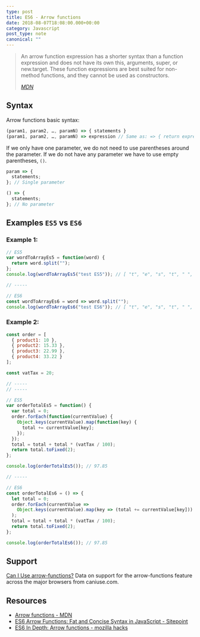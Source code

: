 ```yaml
---
type: post
title: ES6 - Arrow functions
date: 2018-08-07T18:08:00.000+00:00
category: Javascript
post_type: note
canonical: ""
---
```


> An arrow function expression has a shorter syntax than a function expression and does not have its own this, arguments, super, or new.target. These function expressions are best suited for non-method functions, and they cannot be used as constructors.
>
> _[MDN](https://developer.mozilla.org/en-US/docs/Web/JavaScript/Reference/Functions/Arrow_functions)_

## Syntax

Arrow functions basic syntax:

```js
(param1, param2, …, paramN) => { statements }
(param1, param2, …, paramN) => expression // Same as: => { return expression; }
```

If we only have one parameter, we do not need to use parentheses around the parameter. If we do not have any parameter we have to use empty parentheses, `()`.

```js
param => {
  statements;
}; // Single parameter

() => {
  statements;
}; // No parameter
```

## Examples `ES5` vs `ES6`

### Example 1:

```js
// ES5
var wordToArrayEs5 = function(word) {
  return word.split("");
};
console.log(wordToArrayEs5("test ES5")); // [ "t", "e", "s", "t", " ", "E", "S", "5" ]

// -----

// ES6
const wordToArrayEs6 = word => word.split("");
console.log(wordToArrayEs6("test ES6")); // [ "t", "e", "s", "t", " ", "E", "S", "6" ]
```

### Example 2:

```js
const order = [
  { product1: 10 },
  { product2: 15.33 },
  { product3: 22.99 },
  { product4: 33.22 }
];

const vatTax = 20;

// -----
// -----

// ES5
var orderTotalEs5 = function() {
  var total = 0;
  order.forEach(function(currentValue) {
    Object.keys(currentValue).map(function(key) {
      total += currentValue[key];
    });
  });
  total = total + total * (vatTax / 100);
  return total.toFixed(2);
};

console.log(orderTotalEs5()); // 97.85

// -----

// ES6
const orderTotalEs6 = () => {
  let total = 0;
  order.forEach(currentValue =>
    Object.keys(currentValue).map(key => (total += currentValue[key]))
  );
  total = total + total * (vatTax / 100);
  return total.toFixed(2);
};

console.log(orderTotalEs6()); // 97.85
```

## Support

<p class="ciu_embed" data-feature="arrow-functions" data-periods="future_1,current,past_1,past_2" data-accessible-colours="false">
  <a href="http://caniuse.com/#feat=arrow-functions">Can I Use arrow-functions?</a> Data on support for the arrow-functions feature across the major browsers from caniuse.com.
</p>

## Resources

- [Arrow functions - MDN](https://developer.mozilla.org/en-US/docs/Web/JavaScript/Reference/Functions/Arrow_functions)
- [ES6 Arrow Functions: Fat and Concise Syntax in JavaScript - Sitepoint](https://www.sitepoint.com/es6-arrow-functions-new-fat-concise-syntax-javascript/)
- [ES6 In Depth: Arrow functions - mozilla hacks](https://hacks.mozilla.org/2015/06/es6-in-depth-arrow-functions/)
